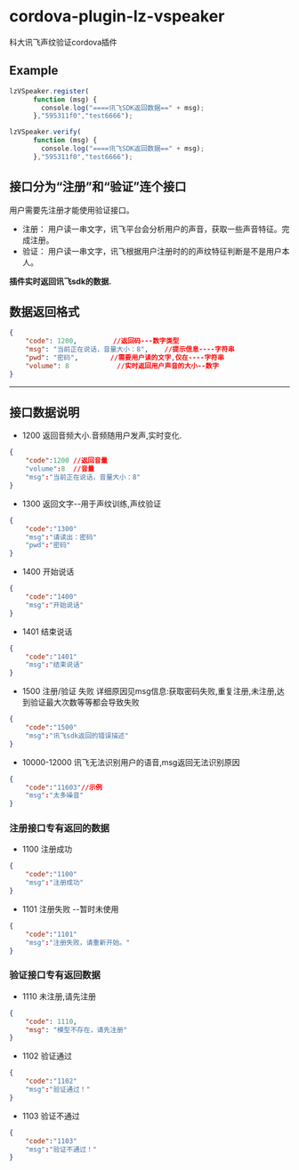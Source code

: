 # cordova-plugin-lz-vspeaker
科大讯飞声纹验证cordova插件

## Example

```javascript
lzVSpeaker.register(
      function (msg) {
        console.log("====讯飞SDK返回数据==" + msg);
      },"595311f0","test6666");

lzVSpeaker.verify(
      function (msg) {
        console.log("====讯飞SDK返回数据==" + msg);
      },"595311f0","test6666");

```

## 接口分为“注册”和“验证”连个接口

用户需要先注册才能使用验证接口。

+ 注册：    用户读一串文字，讯飞平台会分析用户的声音，获取一些声音特征。完成注册。
+ 验证：    用户读一串文字，讯飞根据用户注册时的的声纹特征判断是不是用户本人。

**插件实时返回讯飞sdk的数据.**
## 数据返回格式  

```json
{
    "code": 1200,         //返回码---数字类型
    "msg": "当前正在说话，音量大小：8",    //提示信息----字符串
    "pwd": "密码",        //需要用户读的文字,仅在----字符串
    "volume": 8            //实时返回用户声音的大小--数字
}
```
---
## 接口数据说明

* 1200 返回音频大小.音频随用户发声,实时变化.
```json
{
    "code":1200 //返回音量
    "volume":8  //音量
    "msg":"当前正在说话，音量大小：8"
}
```
* 1300 返回文字--用于声纹训练,声纹验证
```json
{
    "code":"1300"
    "msg":"请读出：密码"
    "pwd":"密码"
}
```
* 1400 开始说话
```json
{
    "code":"1400"
    "msg":"开始说话"
}
```
* 1401 结束说话
```json
{
    "code":"1401"
    "msg":"结束说话"
}
```
* 1500 注册/验证 失败
详细原因见msg信息:获取密码失败,重复注册,未注册,达到验证最大次数等等都会导致失败
```json
{
    "code":"1500"
    "msg":"讯飞sdk返回的错误描述"
}
```
* 10000-12000 讯飞无法识别用户的语音,msg返回无法识别原因
```json
{
    "code":"11603"//示例
    "msg":"太多噪音"
}
```

### 注册接口专有返回的数据
+ 1100 注册成功
```json
{
    "code":"1100"
    "msg":"注册成功"
}
```
+ 1101 注册失败 --暂时未使用
```json
{
    "code":"1101"
    "msg":"注册失败，请重新开始。"
}
```

### 验证接口专有返回数据
- 1110 未注册,请先注册
```json
{
    "code": 1110,
    "msg": "模型不存在，请先注册"
}
```
- 1102 验证通过
```json
{
    "code":"1102"
    "msg":"验证通过！"
}
```
- 1103 验证不通过
```json
{
    "code":"1103"
    "msg":"验证不通过！"
}
```
